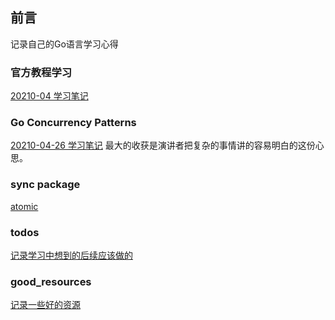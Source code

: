 ## 前言
记录自己的Go语言学习心得

### 官方教程学习
[20210-04 学习笔记](./tour_study.md)

### Go Concurrency Patterns
[20210-04-26 学习笔记](./go_concurrency_patterns.md)
最大的收获是演讲者把复杂的事情讲的容易明白的这份心思。

### sync package
[atomic](2021-05-11-atomic.md)



### todos
[记录学习中想到的后续应该做的](./todo.md) 

### good_resources
[记录一些好的资源](./good_resource.md)
